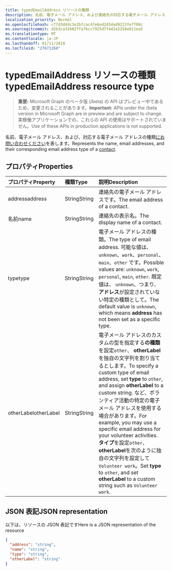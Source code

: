 ```yaml
---
title: typedEmailAddress リソースの種類
description: 名前、電子メール アドレス、および連絡先の対応する電子メール アドレス タイプを表します。
localization_priority: Normal
ms.openlocfilehash: c77d3dddc3e2bfcac47e6ed245dad9223fe7f08c
ms.sourcegitcommit: d2b3ca32602ffa76cc7925d7f4d1e2258e611ea5
ms.translationtype: MT
ms.contentlocale: ja-JP
ms.lasthandoff: 01/11/2019
ms.locfileid: "27871268"
---
```

# <a name="typedemailaddress-resource-type"></a><span data-ttu-id="9f209-103">typedEmailAddress リソースの種類</span><span class="sxs-lookup"><span data-stu-id="9f209-103">typedEmailAddress resource type</span></span>

> <span data-ttu-id="9f209-104">**重要:** Microsoft Graph のベータ版 (/beta) の API はプレビュー中であるため、変更されることがあります。</span><span class="sxs-lookup"><span data-stu-id="9f209-104">**Important:** APIs under the /beta version in Microsoft Graph are in preview and are subject to change.</span></span> <span data-ttu-id="9f209-105">実稼働アプリケーションでの、これらの API の使用はサポートされていません。</span><span class="sxs-lookup"><span data-stu-id="9f209-105">Use of these APIs in production applications is not supported.</span></span>

<span data-ttu-id="9f209-106">名前、電子メール アドレス、および、対応する電子メール アドレスの種類[にお問い合わせください](contact.md)を表します。</span><span class="sxs-lookup"><span data-stu-id="9f209-106">Represents the name, email addresses, and their corresponding email address type of a [contact](contact.md).</span></span>

## <a name="properties"></a><span data-ttu-id="9f209-107">プロパティ</span><span class="sxs-lookup"><span data-stu-id="9f209-107">Properties</span></span>
| <span data-ttu-id="9f209-108">プロパティ</span><span class="sxs-lookup"><span data-stu-id="9f209-108">Property</span></span>     | <span data-ttu-id="9f209-109">種類</span><span class="sxs-lookup"><span data-stu-id="9f209-109">Type</span></span>   |<span data-ttu-id="9f209-110">説明</span><span class="sxs-lookup"><span data-stu-id="9f209-110">Description</span></span>|
|:---------------|:--------|:----------|
|<span data-ttu-id="9f209-111">address</span><span class="sxs-lookup"><span data-stu-id="9f209-111">address</span></span>|<span data-ttu-id="9f209-112">String</span><span class="sxs-lookup"><span data-stu-id="9f209-112">String</span></span>|<span data-ttu-id="9f209-113">連絡先の電子メール アドレスです。</span><span class="sxs-lookup"><span data-stu-id="9f209-113">The email address of a contact.</span></span>|
|<span data-ttu-id="9f209-114">名前</span><span class="sxs-lookup"><span data-stu-id="9f209-114">name</span></span>|<span data-ttu-id="9f209-115">String</span><span class="sxs-lookup"><span data-stu-id="9f209-115">String</span></span>|<span data-ttu-id="9f209-116">連絡先の表示名。</span><span class="sxs-lookup"><span data-stu-id="9f209-116">The display name of a contact.</span></span>|
|<span data-ttu-id="9f209-117">type</span><span class="sxs-lookup"><span data-stu-id="9f209-117">type</span></span> |<span data-ttu-id="9f209-118">String</span><span class="sxs-lookup"><span data-stu-id="9f209-118">String</span></span> |<span data-ttu-id="9f209-119">電子メール アドレスの種類。</span><span class="sxs-lookup"><span data-stu-id="9f209-119">The type of email address.</span></span> <span data-ttu-id="9f209-120">可能な値は、`unknown`、`work`、`personal`、`main`、`other` です。</span><span class="sxs-lookup"><span data-stu-id="9f209-120">Possible values are: `unknown`, `work`, `personal`, `main`, `other`.</span></span> <span data-ttu-id="9f209-121">既定値は、 `unknown`、つまり、**アドレス**が設定されていない特定の種類として。</span><span class="sxs-lookup"><span data-stu-id="9f209-121">The default value is `unknown`, which means **address** has not been set as a specific type.</span></span> |
|<span data-ttu-id="9f209-122">otherLabel</span><span class="sxs-lookup"><span data-stu-id="9f209-122">otherLabel</span></span> |<span data-ttu-id="9f209-123">String</span><span class="sxs-lookup"><span data-stu-id="9f209-123">String</span></span>  |<span data-ttu-id="9f209-124">電子メール アドレスのカスタムの型を指定する**の種類**を設定`other`、 **otherLabel**を独自の文字列を割り当てるとします。</span><span class="sxs-lookup"><span data-stu-id="9f209-124">To specify a custom type of email address, set **type** to `other`, and assign **otherLabel** to a custom string.</span></span> <span data-ttu-id="9f209-125">など、ボランティア活動の特定の電子メール アドレスを使用する場合があります。</span><span class="sxs-lookup"><span data-stu-id="9f209-125">For example, you may use a specific email address for your volunteer activities.</span></span> <span data-ttu-id="9f209-126">**タイプ**を設定`other`、 **otherLabel**を次のように独自の文字列を設定して`Volunteer work`。</span><span class="sxs-lookup"><span data-stu-id="9f209-126">Set **type** to `other`, and set **otherLabel** to a custom string such as `Volunteer work`.</span></span> |

## <a name="json-representation"></a><span data-ttu-id="9f209-127">JSON 表記</span><span class="sxs-lookup"><span data-stu-id="9f209-127">JSON representation</span></span>

<span data-ttu-id="9f209-128">以下は、リソースの JSON 表記です</span><span class="sxs-lookup"><span data-stu-id="9f209-128">Here is a JSON representation of the resource</span></span>

<!-- {
  "blockType": "resource",
  "optionalProperties": [

  ],
  "@odata.type": "microsoft.graph.typedEmailAddress"
}-->

```json
{
  "address": "string",
  "name": "string",
  "type": "string",
  "otherLabel": "string"
}

```

<!-- uuid: 8fcb5dbc-d5aa-4681-8e31-b001d5168d79
2015-10-25 14:57:30 UTC -->
<!-- {
  "type": "#page.annotation",
  "description": "emailAddress resource",
  "keywords": "",
  "section": "documentation",
  "tocPath": ""
}-->
